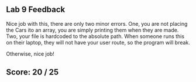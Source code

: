 ## Lab 9 Feedback

Nice job with this, there are only two minor errors. One, you are not placing the Cars ito an array, you are simply printing them when they are made. 
Two, your file is hardcoded to the absolute path. When someone runs this on their laptop, they will not have your user route, so the program will break.

Otherwise, nice job!

## Score: 20 / 25 
